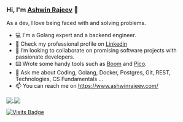 ### Hi, I'm [Ashwin Rajeev](https://www.ashwinrajeev.com/) 👋

As a dev, I love being faced with and solving problems.

- 💻 I'm a Golang expert and a backend engineer.
- 💼 Check my professional profile on [Linkedin](https://www.linkedin.com/in/ashwinrajeev/)
- 👯 I’m looking to collaborate on promising software projects with passionate developers.
- ⌨️ Wrote some handy tools such as [Boom](https://github.com/Ashwin-Rajeev/boom) and [Pico](https://chrome.google.com/webstore/detail/pico-save-highlights/eomffoldambidoaegcedhcclcimegipc?utm_source=chrome-ntp-icon).
- 💬 Ask me about Coding, Golang, Docker, Postgres, Git, REST, Technologies, CS Fundamentals ...
- 📫 You can reach me on https://www.ashwinrajeev.com/


<a href="https://github.com/anuraghazra/github-readme-stats">
  <img align="center" src="https://github-readme-stats.vercel.app/api?username=Ashwin-Rajeev&count_private=true&show_icons=true&hide_rank=true" />
</a> <a href="https://github.com/anuraghazra/github-readme-stats">
  <img align="center" src="https://github-readme-stats.vercel.app/api/top-langs/?username=Ashwin-Rajeev&layout=compact" />
</a>

[![Visits Badge](https://badges.pufler.dev/visits/Ashwin-Rajeev/Ashwin-Rajeev)](https://badges.pufler.dev)

